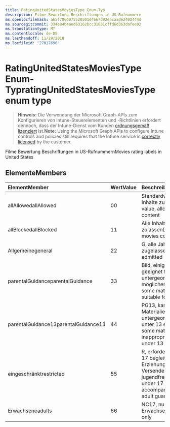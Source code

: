```yaml
---
title: RatingUnitedStatesMoviesType Enum-Typ
description: Filme Bewertung Beschriftungen in US-Rufnummern
ms.openlocfilehash: a65f786d075520501d4667d02eacaade2402444d
ms.sourcegitcommit: 334e84b4aed63162bcc31831cffd6d363dafee02
ms.translationtype: MT
ms.contentlocale: de-DE
ms.lasthandoff: 11/29/2018
ms.locfileid: "27017696"
---
```

# <a name="ratingunitedstatesmoviestype-enum-type"></a><span data-ttu-id="7bd04-103">RatingUnitedStatesMoviesType Enum-Typ</span><span class="sxs-lookup"><span data-stu-id="7bd04-103">ratingUnitedStatesMoviesType enum type</span></span>

> <span data-ttu-id="7bd04-104">**Hinweis:** Die Verwendung der Microsoft Graph-APIs zum Konfigurieren von Intune-Steuerelementen und -Richtlinien erfordert dennoch, dass der Intune-Dienst vom Kunden [ordnungsgemäß lizenziert](https://go.microsoft.com/fwlink/?linkid=839381) ist.</span><span class="sxs-lookup"><span data-stu-id="7bd04-104">**Note:** Using the Microsoft Graph APIs to configure Intune controls and policies still requires that the Intune service is [correctly licensed](https://go.microsoft.com/fwlink/?linkid=839381) by the customer.</span></span>

<span data-ttu-id="7bd04-105">Filme Bewertung Beschriftungen in US-Rufnummern</span><span class="sxs-lookup"><span data-stu-id="7bd04-105">Movies rating labels in United States</span></span>
## <a name="members"></a><span data-ttu-id="7bd04-106">Elemente</span><span class="sxs-lookup"><span data-stu-id="7bd04-106">Members</span></span>
|<span data-ttu-id="7bd04-107">Element</span><span class="sxs-lookup"><span data-stu-id="7bd04-107">Member</span></span>|<span data-ttu-id="7bd04-108">Wert</span><span class="sxs-lookup"><span data-stu-id="7bd04-108">Value</span></span>|<span data-ttu-id="7bd04-109">Beschreibung</span><span class="sxs-lookup"><span data-stu-id="7bd04-109">Description</span></span>|
|:---|:---|:---|
|<span data-ttu-id="7bd04-110">allAllowed</span><span class="sxs-lookup"><span data-stu-id="7bd04-110">allAllowed</span></span>|<span data-ttu-id="7bd04-111">0</span><span class="sxs-lookup"><span data-stu-id="7bd04-111">0</span></span>|<span data-ttu-id="7bd04-112">Standardwert, alle Filme Inhalte zulassen</span><span class="sxs-lookup"><span data-stu-id="7bd04-112">Default value, allow all movies content</span></span>|
|<span data-ttu-id="7bd04-113">allBlocked</span><span class="sxs-lookup"><span data-stu-id="7bd04-113">allBlocked</span></span>|<span data-ttu-id="7bd04-114">1</span><span class="sxs-lookup"><span data-stu-id="7bd04-114">1</span></span>|<span data-ttu-id="7bd04-115">Alle Inhalte Filme nicht zulassen</span><span class="sxs-lookup"><span data-stu-id="7bd04-115">Do not allow any movies content</span></span>|
|<span data-ttu-id="7bd04-116">Allgemeine</span><span class="sxs-lookup"><span data-stu-id="7bd04-116">general</span></span>|<span data-ttu-id="7bd04-117">2</span><span class="sxs-lookup"><span data-stu-id="7bd04-117">2</span></span>|<span data-ttu-id="7bd04-118">G, alle Jahren zugelassen</span><span class="sxs-lookup"><span data-stu-id="7bd04-118">G, all ages admitted</span></span>|
|<span data-ttu-id="7bd04-119">parentalGuidance</span><span class="sxs-lookup"><span data-stu-id="7bd04-119">parentalGuidance</span></span>|<span data-ttu-id="7bd04-120">3</span><span class="sxs-lookup"><span data-stu-id="7bd04-120">3</span></span>|<span data-ttu-id="7bd04-121">Bild, einige Material geeignet für untergeordnete Elemente möglicherweise nicht</span><span class="sxs-lookup"><span data-stu-id="7bd04-121">PG, some material may not be suitable for children</span></span>|
|<span data-ttu-id="7bd04-122">parentalGuidance13</span><span class="sxs-lookup"><span data-stu-id="7bd04-122">parentalGuidance13</span></span>|<span data-ttu-id="7bd04-123">4</span><span class="sxs-lookup"><span data-stu-id="7bd04-123">4</span></span>|<span data-ttu-id="7bd04-124">PG13, kann einige Materialien für untergeordnete Elemente unter 13 eventuell</span><span class="sxs-lookup"><span data-stu-id="7bd04-124">PG13, some material may be inappropriate for children under 13</span></span>|
|<span data-ttu-id="7bd04-125">eingeschränkt</span><span class="sxs-lookup"><span data-stu-id="7bd04-125">restricted</span></span>|<span data-ttu-id="7bd04-126">5</span><span class="sxs-lookup"><span data-stu-id="7bd04-126">5</span></span>|<span data-ttu-id="7bd04-127">R, erfordern Viewer unter 17 begleitenden Erziehungsberechtigte Versender nicht jugendfreier</span><span class="sxs-lookup"><span data-stu-id="7bd04-127">R, viewers under 17 require accompanying parent or adult guardian</span></span>|
|<span data-ttu-id="7bd04-128">Erwachsene</span><span class="sxs-lookup"><span data-stu-id="7bd04-128">adults</span></span>|<span data-ttu-id="7bd04-129">6</span><span class="sxs-lookup"><span data-stu-id="7bd04-129">6</span></span>|<span data-ttu-id="7bd04-130">NC17, nur Erwachsene</span><span class="sxs-lookup"><span data-stu-id="7bd04-130">NC17, adults only</span></span>|




